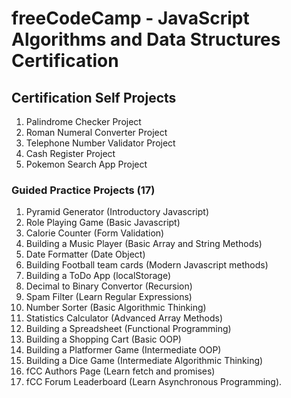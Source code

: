 # freeCodeCamp - JavaScript Algorithms and Data Structures Certification
## Certification Self Projects
1. Palindrome Checker Project
2. Roman Numeral Converter Project
3. Telephone Number Validator Project
4. Cash Register Project
5. Pokemon Search App Project
### Guided Practice Projects (17)

1. Pyramid Generator (Introductory Javascript)
2. Role Playing Game (Basic Javascript)
3. Calorie Counter (Form Validation)
4. Building a Music Player (Basic Array and String Methods)
5. Date Formatter (Date Object)
6. Building Football team cards (Modern Javascript methods)
7. Building a ToDo App (localStorage)
8. Decimal to Binary Convertor (Recursion)
9. Spam Filter (Learn Regular Expressions)
10. Number Sorter (Basic Algorithmic Thinking)
11. Statistics Calculator (Advanced Array Methods)
12. Building a Spreadsheet (Functional Programming)
13. Building a Shopping Cart (Basic OOP)
14. Building a Platformer Game (Intermediate OOP)
15. Building a Dice Game (Intermediate Algorithmic Thinking)
16. fCC Authors Page (Learn fetch and promises)
17. fCC Forum Leaderboard (Learn Asynchronous Programming).

